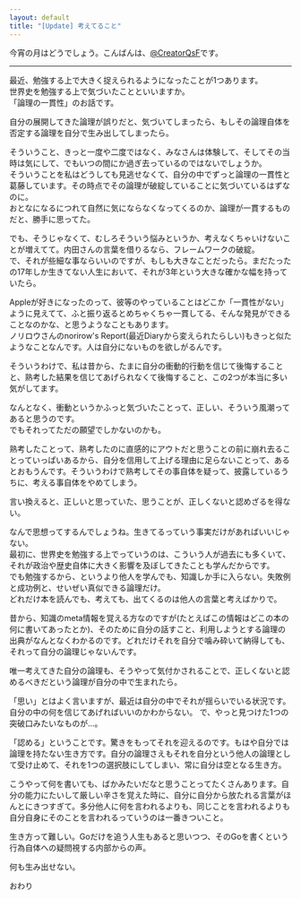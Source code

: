 ```yaml
---
layout: default
title: "[Update] 考えてること"
---
```


今宵の月はどうでしょう。こんばんは、[@CreatorQsF](http://f.9en.co/?move=mainSns)です。  

---

最近、勉強する上で大きく捉えられるようになったことが1つあります。  
世界史を勉強する上で気づいたことといいますか。  
「論理の一貫性」のお話です。

自分の展開してきた論理が誤りだと、気づいてしまったら、もしその論理自体を否定する論理を自分で生み出してしまったら。

そういうこと、きっと一度や二度ではなく、みなさんは体験して、そしてその当時は気にして、でもいつの間にか過ぎ去っているのではないでしょうか。  
そういうことを私はどうしても見逃せなくて、自分の中でずっと論理の一貫性と葛藤しています。その時点でその論理が破綻していることに気づいているはずなのに。  
おとなになるにつれて自然に気にならなくなってくるのか、論理が一貫するものだと、勝手に思ってた。

でも、そうじゃなくて、むしろそういう悩みというか、考えなくちゃいけないことが増えてて。内田さんの言葉を借りるなら、フレームワークの破綻。  
で、それが些細な事ならいいのですが、もしも大きなことだったら。まだたったの17年しか生きてない人生において、それが3年という大きな確かな幅を持っていたら。

Appleが好きになったのって、彼等のやっていることはどこか「一貫性がない」ように見えてて、ふと振り返るとめちゃくちゃ一貫してる、そんな発見ができることなのかな、と思うようなこともあります。  
ノリロウさんのnorirow's Report(最近Diaryから変えられたらしい)もきっと似たようなことなんです。人は自分にないものを欲しがるんです。

そういうわけで、私は昔から、たまに自分の衝動的行動を信じて後悔することと、熟考した結果を信じてあげられなくて後悔すること、この2つが本当に多い気がしてます。

なんとなく、衝動というかふっと気づいたことって、正しい、そういう風潮ってあると思うのです。  
でもそれってただの願望でしかないのかも。

熟考したことって、熟考したのに直感的にアウトだと思うことの前に崩れ去ることっていっぱいあるから、自分を信用して上げる理由に足らないことって、あるとおもうんです。そういうわけで熟考してその事自体を疑って、披露しているうちに、考える事自体をやめてしまう。

言い換えると、正しいと思っていた、思うことが、正しくないと認めざるを得ない。

なんで思想ってするんでしょうね。生きてるっていう事実だけがあればいいじゃない。  
最初に、世界史を勉強する上でっていうのは、こういう人が過去にも多くいて、それが政治や歴史自体に大きく影響を及ぼしてきたことも学んだからです。  
でも勉強するから、というより他人を学んでも、知識しか手に入らない。失敗例と成功例と、せいぜい真似できる論理だけ。  
どれだけ本を読んでも、考えても、出てくるのは他人の言葉と考えばかりで。

昔から、知識のmeta情報を覚える方なのですが(たとえばこの情報はどこの本の何に書いてあったとか)、そのために自分の話すこと、利用しようとする論理の出典がなんとなくわかるのです。どれだけそれを自分で噛み砕いて納得しても、それって自分の論理じゃないんです。

唯一考えてきた自分の論理も、そうやって気付かされることで、正しくないと認めるべきだという論理が自分の中で生まれたら。

「思い」とはよく言いますが、最近は自分の中でそれが揺らいでいる状況です。自分の中の何を信じてあげればいいのかわからない。
で、やっと見つけた1つの突破口みたいなものが…。

「認める」ということです。驚きをもってそれを迎えるのです。もはや自分では論理を持たない生き方です。自分の論理さえもそれを自分という他人の論理として受け止めて、それを1つの選択肢にしてしまい、常に自分は空となる生き方。

こうやって何を書いても、ばかみたいだなと思うことってたくさんあります。自分の能力にたいして厳しい辛さを覚えた時に、自分に自分から放たれる言葉がほんとにきつすぎて。多分他人に何を言われるよりも、同じことを言われるよりも自分自身にそのことを言われるっていうのは一番きついこと。

生き方って難しい。Goだけを追う人生もあると思いつつ、そのGoを書くという行為自体への疑問視する内部からの声。

何も生み出せない。

おわり
